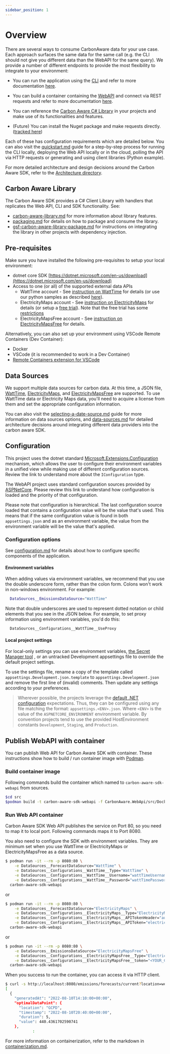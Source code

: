 ```yaml
---
sidebar_position: 1
---
```


# Overview

There are several ways to consume CarbonAware data for your use case. Each
approach surfaces the same data for the same call (e.g. the CLI should not give
you different data than the WebAPI for the same query). We provide a number of
different endpoints to provide the most flexibility to integrate to your
environment:

- You can run the application using the [CLI](./src/CarbonAware.CLI) and refer
  to more documentation [here](./carbon-aware-cli.md).

- You can build a container containing the [WebAPI](./src/CarbonAware.WebApi)
  and connect via REST requests and refer to more documentation
  [here](./carbon-aware-webapi.md).

- You can reference the [Carbon Aware C# Library](./src/GSF.CarbonAware) in your
  projects and make use of its functionalities and features.

- (Future) You can install the Nuget package and make requests directly.
  ([tracked here](https://github.com/Green-Software-Foundation/carbon-aware-sdk/issues/40))

Each of these has configuration requirements which are detailed below. You can
also visit the [quickstart.md](docs/quickstart.md) guide for a step-by-step
process for running the CLI locally, deploying the Web API locally or in the
cloud, polling the API via HTTP requests or generating and using client
libraries (Python example).

For more detailed architecture and design decisions around the Carbon Aware SDK,
refer to the [Architecture directory](./architecture/).

## Carbon Aware Library

The Carbon Aware SDK provides a C# Client Library with handlers that replicates
the Web API, CLI and SDK functionality. See:

- [carbon-aware-library.md](./carbon-aware-library.md) for more information
  about library features.
- [packaging.md](./packaging.md) for details on how to package and consume the
  library.
- [gsf-carbon-aware-library-package.md](./gsf-carbon-aware-library-package.md)
  for instructions on integrating the library in other projects with dependency
  injection.

## Pre-requisites

Make sure you have installed the following pre-requisites to setup your local
environment:

- dotnet core SDK
  [https://dotnet.microsoft.com/en-us/download](https://dotnet.microsoft.com/en-us/download)
- Access to one (or all) of the supported external data APIs
  - WattTime account - See
    [instruction on WattTime](https://www.watttime.org/api-documentation/#register-new-user)
    for details (or use our python samples as described
    [here](samples/watttime-registration/readme.md)).
  - ElectricityMaps account - See
    [instruction on ElectricityMaps](https://api-portal.electricitymaps.com/home)
    for details (or setup a
    [free trial](https://api-portal.electricitymaps.com)). Note that the free
    trial has some
    [restrictions](./docs/selecting-a-data-source.md#restrictions-electricitymaps-free-trial-user)
  - ElectricityMapsFree account - See
    [instruction on ElectricityMapsFree](https://www.co2signal.com/#Subscriber-Email)
    for details.

Alternatively, you can also set up your environment using VSCode Remote
Containers (Dev Container):

- Docker
- VSCode (it is recommended to work in a Dev Container)
- [Remote Containers extension for VSCode](https://marketplace.visualstudio.com/items?itemName=ms-vscode-remote.remote-containers)

## Data Sources

We support multiple data sources for carbon data. At this time, a JSON file,
[WattTime](https://www.watttime.org/),
[ElectricityMaps](https://www.electricitymaps.com/), and
[ElectricityMapsFree](https://www.co2signal.com/) are supported. To use WattTime
data or Electricity Maps data, you'll need to acquire a license from them and
set the appropriate configuration information.

You can also visit the
[selecting-a-date-source.md](docs/../selecting-a-data-source.md) guide for more
information on data sources options, and
[data-sources.md](./architecture/data-sources.md) for detailed architecture
decisions around integrating different data providers into the carbon aware SDK.

## Configuration

This project uses the dotnet standard
[Microsoft.Extensions.Configuration](https://docs.microsoft.com/en-us/dotnet/core/extensions/configuration)
mechanism, which allows the user to configure their environment variables in a
unified view while making use of different configuration sources. Review the
link to understand more about the `IConfiguration` type.

The WebAPI project uses standard configuration sources provided by
[ASPNetCore](https://docs.microsoft.com/en-us/aspnet/core/fundamentals/configuration/).
Please review this link to understand how configuration is loaded and the
priority of that configuration.

Please note that configuration is hierarchical. The last configuration source
loaded that contains a configuration value will be the value that's used. This
means that if the same configuration value is found in both `appsettings.json`
and as an environment variable, the value from the environment variable will be
the value that's applied.

### Configuration options

See [configuration.md](/docs/configuration.md) for details about how to
configure specific components of the application.

#### Environment variables

When adding values via environment variables, we recommend that you use the
double underscore form, rather than the colon form. Colons won't work in
non-windows environment. For example:

```bash
  DataSources__EmissionsDataSource="WattTime"
```

Note that double underscores are used to represent dotted notation or child
elements that you see in the JSON below. For example, to set proxy information
using environment variables, you'd do this:

```bash
  DataSources__Configurations__WattTime__UseProxy
```

#### Local project settings

For local-only settings you can use environment variables,
[the Secret Manager tool](https://learn.microsoft.com/en-us/aspnet/core/security/app-secrets?view=aspnetcore-6.0&tabs=windows#secret-manager)
, or an untracked Development appsettings file to override the default project
settings.

To use the settings file, rename a copy of the template called
`appsettings.Development.json.template` to `appsettings.Development.json` and
remove the first line of (invalid) comments. Then update any settings according
to your preferences.

> Wherever possible, the projects leverage the
> [default .NET configuration](https://learn.microsoft.com/en-us/aspnet/core/fundamentals/configuration/?view=aspnetcore-6.0#default-application-configuration-sources)
> expectations. Thus, they can be configured using any file matching the format:
> `appsettings.<ENV>.json`. Where `<ENV>` is the value of the
> `ASPNETCORE_ENVIRONMENT` environment variable. By convention projects tend to
> use the provided HostEnvironment constants `Development`, `Staging`, and
> `Production`.

## Publish WebAPI with container

You can publish Web API for Carbon Aware SDK with container. These instructions
show how to build / run container image with [Podman](https://podman.io/).

### Build container image

Following commands build the container which named to `carbon-aware-sdk-webapi`
from sources.

```bash
$cd src
$podman build -t carbon-aware-sdk-webapi -f CarbonAware.WebApi/src/Dockerfile .
```

### Run Web API container

Carbon Aware SDK Web API publishes the service on Port 80, so you need to map it
to local port. Following commands maps it to Port 8080.

You also need to configure the SDK with environment variables. They are minimum
set when you use WattTime or ElectricityMaps or ElectricityMapsFree as a data
source.

```bash
$ podman run -it --rm -p 8080:80 \
    -e DataSources__ForecastDataSource="WattTime" \
    -e DataSources__Configurations__WattTime__Type="WattTime" \
    -e DataSources__Configurations__WattTime__Username="wattTimeUsername" \
    -e DataSources__Configurations__WattTime__Password="wattTimePassword" \
  carbon-aware-sdk-webapi
```

or

```bash
$ podman run -it --rm -p 8080:80 \
    -e DataSources__ForecastDataSource="ElectricityMaps" \
    -e DataSources__Configurations__ElectricityMaps__Type="ElectricityMaps" \
    -e DataSources__Configurations__ElectricityMaps__APITokenHeader="auth-token" \
    -e DataSources__Configurations__ElectricityMaps__APIToken="electricityMapsToken" \
  carbon-aware-sdk-webapi
```

or

```bash
$ podman run -it --rm -p 8080:80 \
    -e DataSources__EmissionsDataSource="ElectricityMapsFree" \
    -e DataSources__Configurations__ElectricityMapsFree__Type="ElectricityMapsFree" \
    -e DataSources__Configurations__ElectricityMapsFree__token="<YOUR_CO2SIGNAL_TOKEN>" \
  carbon-aware-sdk-webapi
```

When you success to run the container, you can access it via HTTP client.

```bash
$ curl -s http://localhost:8080/emissions/forecasts/current?location=westus2 | jq
[
  {
    "generatedAt": "2022-08-10T14:10:00+00:00",
    "optimalDataPoint": {
      "location": "GCPD",
      "timestamp": "2022-08-10T20:40:00+00:00",
      "duration": 5,
      "value": 440.4361702590741
    },
            :
```

For more information on containerization, refer to the markdown in
[containerization.md](./containerization.md).

